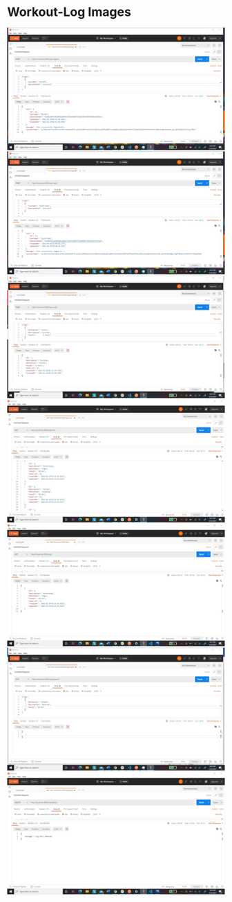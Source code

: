 # Workout-Log Images
<img src="images/Register User.jpg">
<img src="images/User Login.jpg">
<img src="images/Create Workout Log.jpg">
<img src="images/Get All Logs By User.jpg">
<img src="images/Get Individual Log By ID.jpg">
<img src="images/Update Log.jpg">
<img src="images/Delete Log.jpg">
